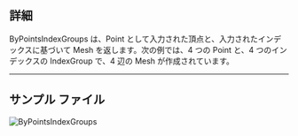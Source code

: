## 詳細
ByPointsIndexGroups は、Point として入力された頂点と、入力されたインデックスに基づいて Mesh を返します。次の例では、4 つの Point と、4 つのインデックスの IndexGroup で、4 辺の Mesh が作成されています。
___
## サンプル ファイル

![ByPointsIndexGroups](./Autodesk.DesignScript.Geometry.Mesh.ByPointsIndexGroups_img.png)

